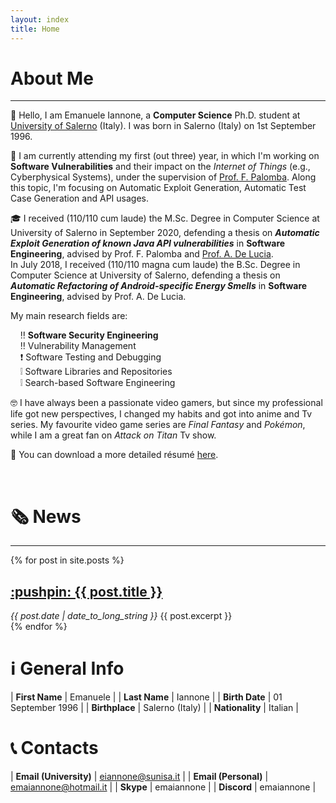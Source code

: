 ```yaml
---
layout: index
title: Home
---
```


# About Me

---

:wave: Hello, I am Emanuele Iannone, a **Computer Science** Ph.D. student at
[University of Salerno](https://www.unisa.it/) (Italy). I was born in Salerno (Italy) on 1st September 1996.

:pencil: I am currently attending my first (out three) year, in which I'm working on **Software Vulnerabilities**
and their impact on the *Internet of Things* (e.g., Cyberphysical Systems), under the supervision of
[Prof. F. Palomba](https://fpalomba.github.io/).
Along this topic, I'm focusing on Automatic Exploit Generation, Automatic Test Case Generation and API usages.

:mortar_board: I received (110/110 cum laude) the M.Sc. Degree in Computer Science at
University of Salerno in September 2020, defending a thesis on
***Automatic Exploit Generation of known Java API vulnerabilities*** in **Software Engineering**,
advised by Prof. F. Palomba and [Prof. A. De Lucia](https://docenti.unisa.it/003241/home).  
In July 2018, I received (110/110 magna cum laude) the B.Sc. Degree in Computer Science at
University of Salerno, defending a thesis on
***Automatic Refactoring of Android-specific Energy Smells*** in **Software Engineering**,
advised by Prof. A. De Lucia.

My main research fields are:

&nbsp;&nbsp;&nbsp;&nbsp;:bangbang: **Software Security Engineering**  
&nbsp;&nbsp;&nbsp;&nbsp;:bangbang: Vulnerability Management  
&nbsp;&nbsp;&nbsp;&nbsp;:exclamation: Software Testing and Debugging  
&nbsp;&nbsp;&nbsp;&nbsp;:grey_exclamation: Software Libraries and Repositories  
&nbsp;&nbsp;&nbsp;&nbsp;:grey_exclamation: Search-based Software Engineering  

:nerd_face: I have always been a passionate video gamers, but since my
professional life got new perspectives, I changed my habits and got into
anime and Tv series.
My favourite video game series are *Final Fantasy* and *Pokémon*, while I am a great fan
on *Attack on Titan* Tv show.

[//]: # (The sources of CV is on my overleaf)
:scroll: You can download a more detailed résumé [here](./download/resume.pdf).

<br>

# :newspaper_roll: News

---

{% for post in site.posts %}
  <article>
    <h2>
      <a href="{{ post.url }}">
        :pushpin: {{ post.title }}
      </a>
    </h2>
    <i><time datetime="{{ post.date | date: "%Y-%m-%d" }}">{{ post.date | date_to_long_string }}</time></i>
    {{ post.excerpt }}
  </article>
{% endfor %}

# :information_source: General Info

| **First Name** | Emanuele |
| **Last Name** | Iannone |
| **Birth Date**  | 01 September 1996 |
| **Birthplace** | Salerno (Italy) |
| **Nationality** | Italian |

# :telephone_receiver: Contacts

| **Email (University)** | eiannone@sunisa.it |
| **Email (Personal)** | emaiannone@hotmail.it |
| **Skype** | emaiannone |
| **Discord** | emaiannone |